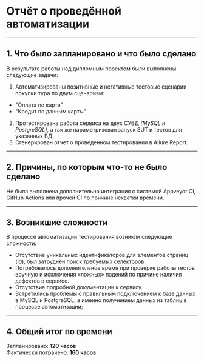 # Отчёт о проведённой автоматизации
***
## 1. Что было запланировано и что было сделано
В результате работы над дипломным проектом были выполнены следующие задачи:
1. Автоматизированы позитивные и негативные тестовые сценарии покупки тура по двум сценариям:
- "Оплата по карте"
- "Кредит по данным карты"
2. Протестирована работа сервиса на двух СУБД _(MySQL и PostgreSQL)_, а так же параметризован запуск SUT и тестов для указанных БД.
3. Сгенерирован отчет о проведенном тестировании в Allure Report.
***
## 2. Причины, по которым что-то не было сделано
Не была выполнена дополнительно интеграция с системой Appveyor CI, GitHub Actions или прочей CI по причине нехватки времени.
***
## 3. Возникшие сложности
В процессе автоматизации тестирования возникли следующие сложности:
- Отсутствие уникальных идентификаторов для элементов страниц (id), был затруднён поиск требуемых селекторов.
- Потребовалось дополнительное время при проверке работы тестов вручную и исключения «ложных» падений по причине наличия дефектов в сервисе.
- Отсутствие подробной документации к сервису.
- Встретились проблемы с правильным подключением к базе данных в MySQL и PostgreSQL, а именно получением данных из таблиц в процессе автоматизации;
***
## 4. Общий итог по времени
Запланировано: **120 часов**  
Фактически потрачено: **160 часов**